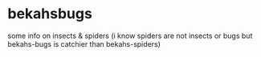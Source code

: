 # bekahsbugs
some info on insects &amp; spiders (i know spiders are not insects or bugs but bekahs-bugs is catchier than bekahs-spiders)
